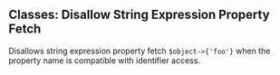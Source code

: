 ## Classes: Disallow String Expression Property Fetch

Disallows string expression property fetch `$object->{'foo'}` when the property name is compatible with identifier access.

